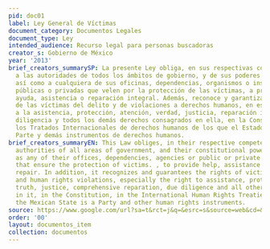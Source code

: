 ```yaml
---
pid: doc01
label: Ley General de Víctimas
document_category: Documentos Legales
document_type: Ley
intended_audience: Recurso legal para personas buscadoras
creator_s: Gobierno de México
year: '2013'
brief_creators_summarySP: La presente Ley obliga, en sus respectivas competencias,
  a las autoridades de todos los ámbitos de gobierno, y de sus poderes constitucionales,
  así como a cualquiera de sus oficinas, dependencias, organismos o instituciones
  públicas o privadas que velen por la protección de las víctimas, a proporcionar
  ayuda, asistencia o reparación integral. Además, reconoce y garantiza los derechos
  de las víctimas del delito y de violaciones a derechos humanos, en especial el derecho
  a la asistencia, protección, atención, verdad, justicia, reparación integral, debida
  diligencia y todos los demás derechos consagrados en ella, en la Constitución, en
  los Tratados Internacionales de derechos humanos de los que el Estado Mexicano es
  Parte y demás instrumentos de derechos humanos.
brief_creators_summaryEN: This Law obliges, in their respective competencies, the
  authorities of all areas of government, and their constitutional powers, as well
  as any of their offices, dependencies, agencies or public or private institutions
  that ensure the protection of victims. , to provide help, assistance or comprehensive
  repair. In addition, it recognizes and guarantees the rights of victims of crime
  and human rights violations, especially the right to assistance, protection, care,
  truth, justice, comprehensive reparation, due diligence and all other rights enshrined
  in it, in the Constitution, in the International Human Rights Treaties to which
  the Mexican State is a Party and other human rights instruments.
source: https://www.google.com/url?sa=t&rct=j&q=&esrc=s&source=web&cd=&ved=2ahUKEwiqw-vcjs71AhVyS98KHeL-BdMQFnoECCYQAQ&url=https%3A%2F%2Fwww.gob.mx%2Fcms%2Fuploads%2Fattachment%2Ffile%2F112957%2FLey_General_de_Victimas.pdf&usg=AOvVaw02hBsrKjPMntfLdrQ578kj
order: '00'
layout: documentos_item
collection: documentos
---
```

